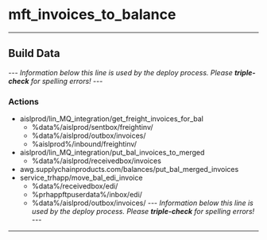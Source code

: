 # mft_invoices_to_balance
---

## Build Data
--- _Information below this line is used by the deploy process. Please **triple-check** for spelling errors!_ ---
### Actions
- aislprod/lin_MQ_integration/get_freight_invoices_for_bal
    - %data%/aislprod/sentbox/freightinv/
    - %data%/aislprod/outbox/invoices/    
    - %aislprod%/inbound/freightinv/
- aislprod/lin_MQ_integration/put_bal_invoices_to_merged
    - %data%/aislprod/receivedbox/invoices
- awg.supplychainproducts.com/balances/put_bal_merged_invoices
- service_trhapp/move_bal_edi_invoice
    - %data%/receivedbox/edi/
    - %prhappftpuserdata%/inbox/edi/
    - %data%/aislprod/outbox/invoices/
--- _Information below this line is used by the deploy process. Please **triple-check** for spelling errors!_ ---
  
---
